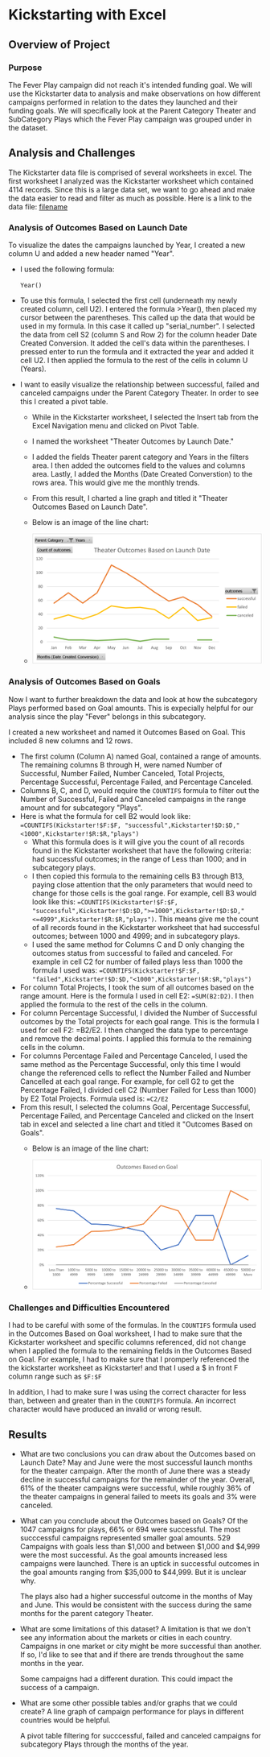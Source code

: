 # Kickstarting with Excel

## Overview of Project

### Purpose

The Fever Play campaign did not reach it's intended funding goal. We will use the Kickstarter data to analysis and make observations on how different campaigns performed in relation to the dates they launched and their funding goals. We will specifically look at the Parent Category Theater and SubCategory Plays which the Fever Play campaign was grouped under in the dataset.


## Analysis and Challenges

The Kickstarter data file is comprised of several worksheets in excel. The first worksheet I analyzed was the Kickstarter worksheet which contained 4114 records. 
Since this is a large data set, we want to go ahead and make the data easier to read and filter as much as possible. Here is a link to the data file: [filename](/Kickstarter_Challenge.zip)

### Analysis of Outcomes Based on Launch Date

To visualize the dates the campaigns launched by Year, I created a new column U and added a new header named "Year".  
-  I used the following formula:

    `Year()`

- To use this formula, I selected the first cell (underneath my newly created column, cell U2). I entered the formula >Year(), then placed my cursor between the parentheses. This called up the data that would be used in my formula. In this case it called up "serial_number". I selected the data from cell S2 (column S and Row 2) for the column header Date Created Conversion. It added the cell's data within the parentheses. I pressed enter to run the formula and it extracted the year and added it cell U2. I then applied the formula to the rest of the cells in column U (Years). 

-  I want to easily visualize the relationship between successful, failed and canceled campaigns under the Parent Category Theater. In order to see this I created a pivot table. 
    -  While in the Kickstarter worksheet, I selected the Insert tab from the Excel Navigation menu and clicked on Pivot Table. 
    -  I named the worksheet "Theater Outcomes by Launch Date."
    -  I added the fields Theater parent category and Years in the filters area. I then added the outcomes field to the values and columns area. Lastly, I added the Months (Date Created Converstion) to the rows area. This would give me the monthly trends.
    -  From this result, I charted a line graph and titled it "Theater Outcomes Based on Launch Date". 
    -  Below is an image of the line chart:

    -  ![This is an image](/Theater_Outcomes_vs_Launch.png)

### Analysis of Outcomes Based on Goals

Now I want to further breakdown the data and look at how the subcategory Plays performed based on Goal amounts. This is expecially helpful for our analysis since the play "Fever" belongs in this subcategory.

I created a new worksheet and named it Outcomes Based on Goal. This included 8 new columns and 12 rows.
-  The first column (Column A) named Goal, contained a range of amounts. The remaining columns B through H, were named Number of Successful, Number Failed, Number Canceled, Total Projects, Percentage Successful, Percentage Failed, and Percentage Canceled.
-  Columns B, C, and D, would require the `COUNTIFS` formula to filter out the Number of Successful, Failed and Canceled campaigns in the range amount and for subcategory "Plays". 
-  Here is what the formula for cell B2 would look like: `=COUNTIFS(Kickstarter!$F:$F, "successful",Kickstarter!$D:$D,"<1000",Kickstarter!$R:$R,"plays")`
    -  What this formula does is it will give you the count of all records found in the Kickstarter worksheet that have the following criteria: had successful outcomes; in the range of Less than 1000; and in subcategory plays.
    -  I then copied this formula to the remaining cells B3 through B13, paying close attention that the only parameters that would need to change for those cells is the goal range. For example, cell B3 would look like this: `=COUNTIFS(Kickstarter!$F:$F, "successful",Kickstarter!$D:$D,">=1000",Kickstarter!$D:$D,"<=4999",Kickstarter!$R:$R,"plays")`. This means give me the count of all records found in the Kickstarter worksheet that had successful outcomes; between 1000 and 4999; and in subcategory plays.
    -  I used the same method for Columns C and D only changing the outcomes status from successful to failed and canceled. For example in cell C2 for number of failed plays less than 1000 the formula I used was: `=COUNTIFS(Kickstarter!$F:$F, "failed",Kickstarter!$D:$D,"<1000",Kickstarter!$R:$R,"plays")`
-  For column Total Projects, I took the sum of all outcomes based on the range amount. Here is the formula I used in cell E2: `=SUM(B2:D2)`. I then applied the formula to the rest of the cells in the column. 
-  For column Percentage Successful, I divided the Number of Successful outcomes by the Total projects for each goal range. This is the formula I used for cell F2: =B2/E2. I then changed the data type to percentage and remove the decimal points. I applied this formula to the remaining cells in the column.
-  For columns Percentage Failed and Percentage Canceled, I used the same method as the Percentage Successful, only this time I would change the referenced cells to reflect the Number Failed and Number Cancelled at each goal range. For example, for cell G2 to get the Percentage Failed, I divided cell C2 (Number Failed for Less than 1000) by E2 Total Projects. Formula used is: `=C2/E2`
-  From this result, I selected the columns Goal, Percentage Successful, Percentage Failed, and Percentage Canceled and clicked on the Insert tab in excel and selected a line chart and titled it "Outcomes Based on Goals". 
    -  Below is an image of the line chart:

    -  ![This is an image](/Outcomes_vs_Goals.png)

### Challenges and Difficulties Encountered

I had to be careful with some of the formulas. In the `COUNTIFS` formula used in the Outcomes Based on Goal worksheet, I had to make sure that the Kickstarter worksheet and specific columns referenced, did not change when I applied the formula to the remaining fields in the Outcomes Based on Goal. For example, I had to make sure that I promperly referenced the the kickstarter worksheet as Kickstarter! and that I used a $ in front F column range such as `$F:$F`

In addition, I had to make sure I was using the correct character for less than, between and greater than in the `COUNTIFS` formula. An incorrect character would have produced an invalid or wrong result.

## Results

- What are two conclusions you can draw about the Outcomes based on Launch Date?
  May and June were the most successful launch months for the theater campaign. After the month of June there was a steady decline in successful campaigns for the remainder of the year. Overall, 61% of the theater campaigns were successful, while roughly 36% of the theater campaigns in general failed to meets its goals and 3% were canceled.

- What can you conclude about the Outcomes based on Goals?
  Of the 1047 campaigns for plays, 66% or 694 were successful. The most succcessful campaigns represented smaller goal amounts. 529 Campaigns with goals less than $1,000 and between $1,000 and $4,999 were the most successful. As the goal amounts increased less campaigns were launched. There is an uptick in successful outcomes in the goal amounts ranging from $35,000 to $44,999. But it is unclear why. 

  The plays also had a higher successful outcome in the months of May and June. This would be consistent with the success during the same months for the parent category Theater.

- What are some limitations of this dataset?
  A limitation is that we don't see any information about the markets or cities in each country. Campaigns in one market or city might be more successful than another. If so, I'd like to see that and if there are trends throughout the same months in the year.

  Some campaigns had a different duration. This could impact the success of a campaign. 

- What are some other possible tables and/or graphs that we could create?
  A line graph of campaign performance for plays in different countries would be helpful. 
  
  A pivot table filtering for succcessful, failed and canceled campaigns for subcategory Plays through the months of the year.